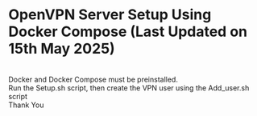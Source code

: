 # OpenVPN Server Setup Using Docker Compose (Last Updated on 15th May 2025)
<br>
Docker and Docker Compose must be preinstalled.
<br>
Run the Setup.sh script, then create the VPN user using the Add_user.sh script
<br>
Thank You
